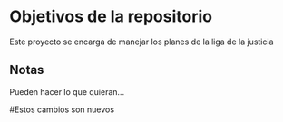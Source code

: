 # Objetivos de la repositorio

Este proyecto se encarga de manejar los planes de la liga de la justicia


## Notas
Pueden hacer lo que quieran...


#Estos cambios son nuevos

